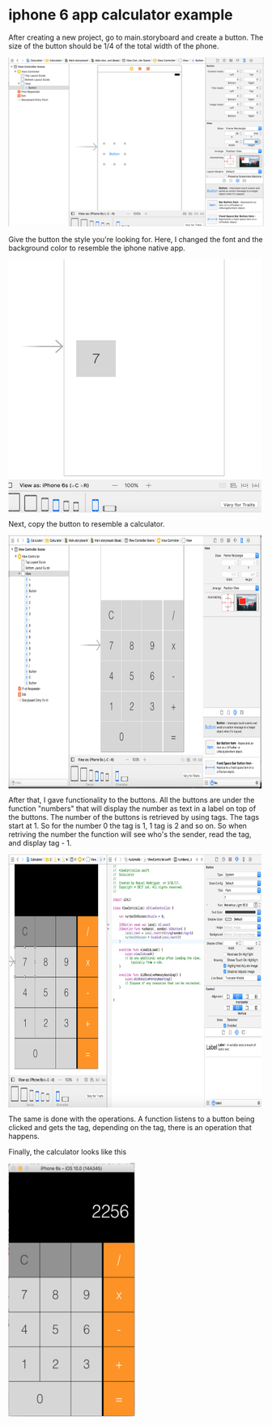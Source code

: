 # iphone 6 app calculator example

After creating a new project, go to main.storyboard and create a button. The size of the button should be 1/4 of the total width of the phone. 

![alt text](https://github.com/raquerod/calc/blob/master/images/Screen%20Shot%202017-03-31%20at%2011.20.26%20PM.png "Create Button")

Give the button the style you're looking for. Here, I changed the font and the background color to resemble the iphone native app.

<a href="url"><img src="https://github.com/raquerod/calc/blob/master/images/Screen%20Shot%202017-04-02%20at%203.07.42%20PM.png" align="center" height="500" width="500" ></a>

Next, copy the button to resemble a calculator.

<a href="url"><img src="https://github.com/raquerod/calc/blob/master/images/Screen%20Shot%202017-04-02%20at%203.09.40%20PM.png" align="center" height="500" width="500" ></a>

After that, I gave functionality to the buttons. All the buttons are under the function "numbers" that will display the number as text in a label on top of the buttons. The number of the buttons is retrieved by using tags. The tags start at 1. So for the number 0 the tag is 1, 1 tag is 2 and so on. So when retriving the number the function will see who's the sender, read the tag, and display tag - 1.

<a href="url"><img src="https://github.com/raquerod/calc/blob/master/images/Screen%20Shot%202017-04-02%20at%204.55.07%20PM.png" align="center" height="500" width="500" ></a>

The same is done with the operations. A function listens to a button being clicked and gets the tag, depending on the tag, there is an operation that happens. 

Finally, the calculator looks like this

<a href="url"><img src="https://github.com/raquerod/calc/blob/master/images/Screen%20Shot%202017-04-05%20at%2012.56.45%20PM.png" align="center" height="500" width="250" ></a>


